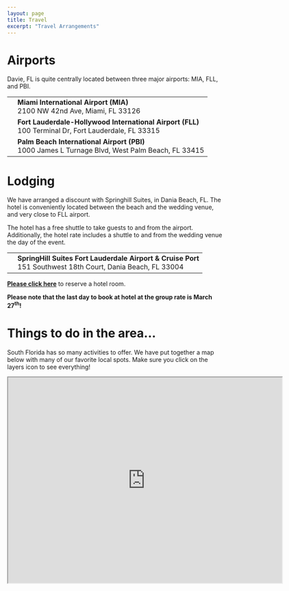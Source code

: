 ```yaml
---
layout: page
title: Travel
excerpt: "Travel Arrangements"
---
```


# Airports

Davie, FL is quite centrally located between three major airports: MIA, FLL, and PBI.

<table><tr>
<td border="none" valign="center" halign="center" >
<a href="https://www.google.it/maps/place/Miami+International+Airport/@26.0052372,-80.3302832,11z/data=!4m2!3m1!1s0x88d9b74d4eb94ac1:0x989fdae0cba2f8e1?hl=en" target="_blank">
<i class="fa fa-plane fa-3x"></i>
</a>
</td>
<td border="none" valign="center">
   <strong>Miami International Airport (MIA)</strong><br>
   2100 NW 42nd Ave, Miami, FL 33126
</td>
</tr>
<tr>
<td border="none" valign="center" halign="center" >
<a href="https://www.google.it/maps/place/Fort+Lauderdale-Hollywood+International+Airport/@26.074234,-80.150602,13z/data=!4m2!3m1!1s0x88d9aa7ae4c8faf5:0x2ae0339d90a6cbe6?hl=en" target="_blank">
<i class="fa fa-plane fa-3x"></i></a>
</td>
<td border="none" valign="center">
   <strong>Fort Lauderdale-Hollywood International Airport (FLL)</strong><br>
   100 Terminal Dr, Fort Lauderdale, FL 33315
</td>
</tr>
<tr><td border="none" valign="center" halign="center" >
<a href="https://www.google.it/maps/place/Palm+Beach+International+Airport/@26.344744,-80.2795836,10z/data=!4m3!3m2!1s0x88d8d62b565f5441:0xdfe06cce855176be!4b1?hl=en" target="_blank">
<i class="fa fa-plane fa-3x"></i></a>
</td>
  <td border="none" valign="center">
    <strong>Palm Beach International Airport (PBI)</strong><br>
    1000 James L Turnage Blvd, West Palm Beach, FL 33415
  </td>
</tr>
</table>

# Lodging

We have arranged a discount with Springhill Suites, in Dania Beach, FL.
The hotel is conveniently located between the beach and the wedding venue, and very close to FLL airport.

The hotel has a free shuttle to take guests to and from the airport.
Additionally, the hotel rate includes a shuttle to and from the wedding venue the day of the event.

<table><tr><td border="none" valign="center" halign="center" >
<a href="https://www.google.it/maps/place/SpringHill+Suites+Fort+Lauderdale+Airport+%26+Cruise+Port/@26.081007,-80.2037214,12z/data=!4m2!3m1!1s0x88d9aa461723dd9b:0x740ff20d1d96451c?hl=en" target="_blank">
<i class="fa fa-map-marker fa-3x"></i></a>
</td>
  <td border="none" valign="center">
<strong>SpringHill Suites Fort Lauderdale Airport & Cruise Port</strong><br>
151 Southwest 18th Court, Dania Beach, FL 33004
  </td>
</tr>
</table>

[**Please click here**](
http://www.marriott.com/meeting-event-hotels/group-corporate-travel/groupCorp.mi?resLinkData=Ammon%20Furfaro%20Wedding%5EFLLDB%60AFWAFWA%7CAFWAFWB%60140.00%60USD%60false%604/9/15%604/13/15%603/19/15&app=resvlink&stop_mobi=yes
)
to reserve a hotel room.

**Please note that the last day to book at hotel at the group rate is March 27<sup>th</sup>!**

# Things to do in the area...

South Florida has so many activities to offer. We have put together a map below with many of our favorite local spots.
Make sure you click on the layers icon to see everything!
<div>
<iframe src="https://www.google.com/maps/d/embed?mid=zkdeO0REMoDM.kMnIj4Nu4sT4" width="640" height="480"></iframe>
</div>
